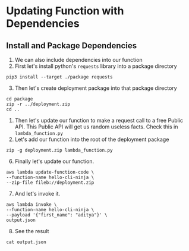 # Updating Function with Dependencies

## Install and Package Dependencies
1. We can also include dependencies into our function
2. First let's install python's `requests` library into a package directory
```
pip3 install --target ./package requests
```
3. Then let's create deployment package into that package directory
```
cd package
zip -r ../deployment.zip
cd ..
```
1. Then let's update our function to make a request call to a free Public API. This Public API will get us random useless facts. Check this in `lambda_function.py`
2. Let's add our function into the root of the deployment package
```
zip -g deployment.zip lambda_function.py
```
6. Finally let's update our function.
```
aws lambda update-function-code \
--function-name hello-cli-ninja \
--zip-file fileb://deployment.zip
```
7. And let's invoke it.
```
aws lambda invoke \
--function-name hello-cli-ninja \
--payload '{"first_name": "aditya"}' \
output.json
```
8. See the result
```
cat output.json
```